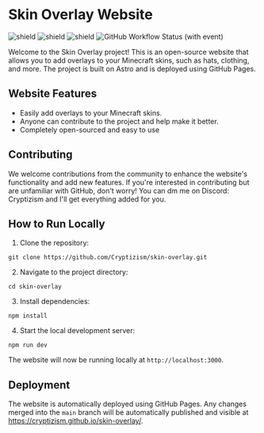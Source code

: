 # Skin Overlay Website

![shield](https://img.shields.io/github/languages/top/Cryptizism/skin-overlay)
![shield](https://img.shields.io/github/issues/Cryptizism/skin-overlay)
![shield](https://img.shields.io/github/license/Cryptizism/skin-overlay)
![GitHub Workflow Status (with event)](https://img.shields.io/github/actions/workflow/status/cryptizism/skin-overlay/deploy.yml)

Welcome to the Skin Overlay project! This is an open-source website that allows you to add overlays to your Minecraft skins, such as hats, clothing, and more. The project is built on Astro and is deployed using GitHub Pages.

## Website Features

- Easily add overlays to your Minecraft skins.
- Anyone can contribute to the project and help make it better.
- Completely open-sourced and easy to use

## Contributing

We welcome contributions from the community to enhance the website's functionality and add new features. If you're interested in contributing but are unfamiliar with GitHub, don't worry! You can dm me on Discord: Cryptizism and I'll get everything added for you.

## How to Run Locally

1. Clone the repository:
```
git clone https://github.com/Cryptizism/skin-overlay.git
```
2. Navigate to the project directory:
```
cd skin-overlay
```
3. Install dependencies:
```
npm install
```

4. Start the local development server:
```
npm run dev
```

The website will now be running locally at `http://localhost:3000`.

## Deployment

The website is automatically deployed using GitHub Pages. Any changes merged into the `main` branch will be automatically published and visible at https://cryptizism.github.io/skin-overlay/.
